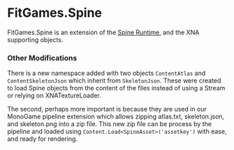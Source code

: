 # FitGames.Spine

FitGames.Spine is an extension of the <a href="https://github.com/EsotericSoftware/spine-runtimes/">Spine Runtime</a>, and the XNA supporting objects.

### Other Modifications

There is a new namespace added with two objects `ContentAtlas` and `ContentSkeletonJson` which inherit from `SkeletonJson`. These were created to load Spine objects from the content of the files instead of using a Stream or relying on XNATextureLoader.

The second, perhaps more important is because they are used in our MonoGame pipeline extension which allows zipping atlas.txt, skeleton.json, and skeleton.png into a zip file. This new zip file can be process by the pipeline and loaded using `Content.Load<SpineAsset>('assetkey')` with ease, and ready for rendering.


